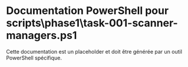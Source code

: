 # Documentation PowerShell pour scripts\phase1\task-001-scanner-managers.ps1

Cette documentation est un placeholder et doit être générée par un outil PowerShell spécifique.
